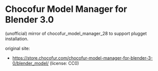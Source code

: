 # Chocofur Model Manager for Blender 3.0
(unofficial) mirror of chocofur_model_manager_28 to support plugget installation.

original site: 
- https://store.chocofur.com/chocofur-model-manager-for-blender-3-0/blender_model/ (license: CC0)
